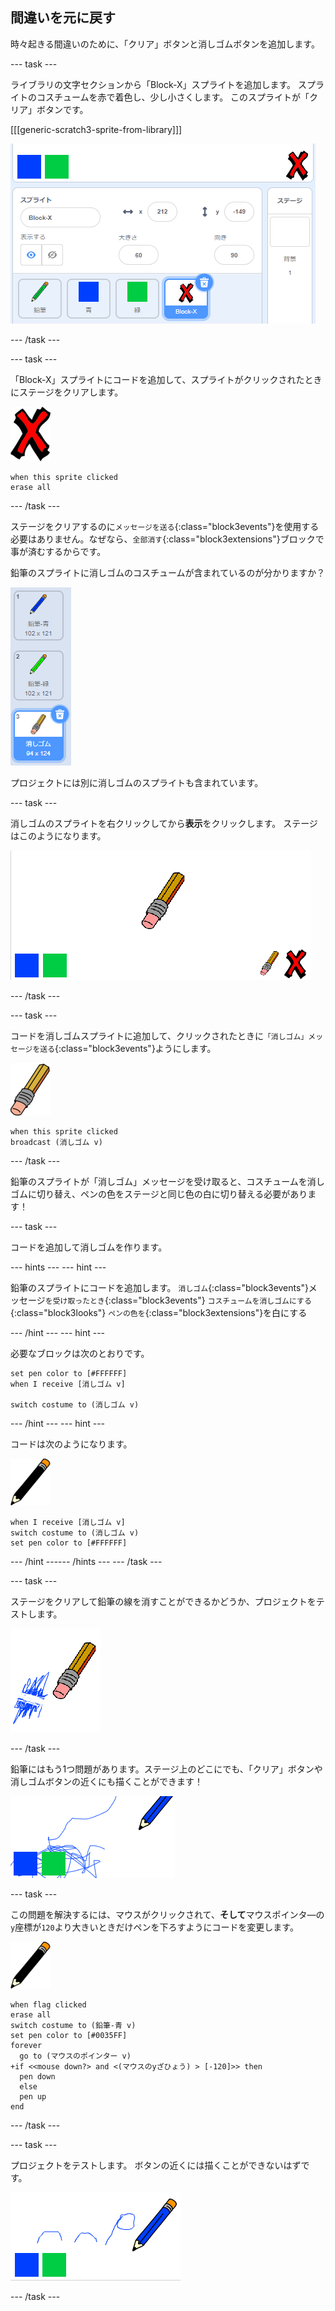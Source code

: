 ## 間違いを元に戻す

時々起きる間違いのために、「クリア」ボタンと消しゴムボタンを追加します。

--- task ---

ライブラリの文字セクションから「Block-X」スプライトを追加します。 スプライトのコスチュームを赤で着色し、少し小さくします。 このスプライトが「クリア」ボタンです。

[[[generic-scratch3-sprite-from-library]]]

![スクリーンショット](images/paint-x.png)

--- /task ---

--- task ---

「Block-X」スプライトにコードを追加して、スプライトがクリックされたときにステージをクリアします。

![クロス](images/cross.png)

```blocks3
when this sprite clicked
erase all
```

--- /task ---

ステージをクリアするのに`メッセージを送る`{:class="block3events"}を使用する必要はありません。なぜなら、`全部消す`{:class="block3extensions"}ブロックで事が済むするからです。

鉛筆のスプライトに消しゴムのコスチュームが含まれているのが分かりますか？

![スクリーンショット](images/paint-eraser-costume.png)

プロジェクトには別に消しゴムのスプライトも含まれています。

--- task ---

消しゴムのスプライトを右クリックしてから**表示**をクリックします。 ステージはこのようになります。

![スクリーンショット](images/paint-eraser-stage.png)

--- /task ---

--- task ---

コードを消しゴムスプライトに追加して、クリックされたときに`「消しゴム」メッセージを送る`{:class="block3events"}ようにします。

![消しゴム](images/eraser.png)

```blocks3
when this sprite clicked
broadcast (消しゴム v)
```

--- /task ---

鉛筆のスプライトが「消しゴム」メッセージを受け取ると、コスチュームを消しゴムに切り替え、ペンの色をステージと同じ色の白に切り替える必要があります！

--- task ---

コードを追加して消しゴムを作ります。

--- hints ---
 --- hint ---

鉛筆のスプライトにコードを追加します。 `消しゴム`{:class="block3events"}メッセージ`を受け取ったとき`{:class="block3events"} `コスチュームを消しゴムにする`{:class="block3looks"} `ペンの色を`{:class="block3extensions"}を白にする

--- /hint --- --- hint ---

必要なブロックは次のとおりです。

```blocks3
set pen color to [#FFFFFF]
when I receive [消しゴム v]

switch costume to (消しゴム v)
```

--- /hint --- --- hint ---

コードは次のようになります。

![鉛筆](images/pencil.png)

```blocks3
when I receive [消しゴム v]
switch costume to (消しゴム v)
set pen color to [#FFFFFF]
```

--- /hint ------ /hints --- --- /task ---

--- task ---

ステージをクリアして鉛筆の線を消すことができるかどうか、プロジェクトをテストします。

![スクリーンショット](images/paint-erase-test.png)

--- /task ---

鉛筆にはもう1つ問題があります。ステージ上のどこにでも、「クリア」ボタンや消しゴムボタンの近くにも描くことができます！

![スクリーンショット](images/paint-draw-problem.png)

--- task ---

この問題を解決するには、マウスがクリックされて、**そして**マウスポインタ―の`y`座標が`120`より大きいときだけペンを下ろすようにコードを変更します。

![鉛筆](images/pencil.png)

```blocks3
when flag clicked
erase all
switch costume to (鉛筆-青 v)
set pen color to [#0035FF]
forever
  go to (マウスのポインター v)
+if <<mouse down?> and <(マウスのyざひょう) > [-120]>> then
  pen down
  else
  pen up
end
```

--- /task ---

--- task ---

プロジェクトをテストします。 ボタンの近くには描くことができないはずです。

![スクリーンショット](images/paint-fixed.png)

--- /task ---